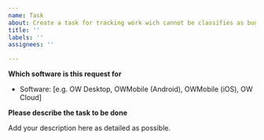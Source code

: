 ```yaml
---
name: Task
about: Create a task for tracking work wich cannot be classifies as bugs or features
title: ''
labels: ''
assignees: ''

---
```


**Which software is this request for**
 - Software: [e.g. OW Desktop, OWMobile (Android), OWMobile (iOS), OW Cloud]
 
 **Please describe the task to be done**
 
 Add your description here as detailed as possible.
